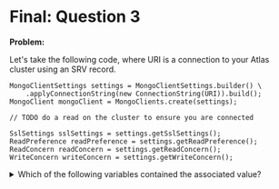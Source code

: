 Final: Question 3
=================

**Problem:**

Let's take the following code, where URI is a connection to your Atlas cluster using an SRV record.

```
MongoClientSettings settings = MongoClientSettings.builder() \
    .applyConnectionString(new ConnectionString(URI)).build();
MongoClient mongoClient = MongoClients.create(settings);

// TODO do a read on the cluster to ensure you are connected

SslSettings sslSettings = settings.getSslSettings();
ReadPreference readPreference = settings.getReadPreference();
ReadConcern readConcern = settings.getReadConcern();
WriteConcern writeConcern = settings.getWriteConcern();
```

<details> 
  <summary>Which of the following variables contained the associated value?</summary>
   Answer: (X) readConcern.asDocument().toString() = "{ }"
           (X) readPreference.toString() = "primary"
           (X) writeConcern.asDocument().toString() = "{ w : 1 }"

   Comments:
           (X) writeConcern.asDocument().toString() = "{ w : 1 }"
           Although the Write Concert default of MongoDB is *w: 1*, the code doesn't print as above but "{ }". Not sure about this one.
           See https://docs.mongodb.com/manual/reference/write-concern/
</details>


